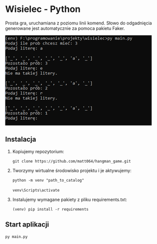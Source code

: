 # Wisielec - Python

Prosta gra, uruchamiana z poziomu linii komend. Słowo do odgadnięcia generowane jest automatycznie za pomoca pakietu Faker.

<img src='images/wisielec.PNG'>

## Instalacja

1. Kopiujemy repozytorium:
    ```
    git clone https://github.com/matt064/hangman_game.git
    ```

2. Tworzymy wirtualne środowisko projektu i je aktywujemy:
    ```
    python -m venv "path_to_catalog"

    venv\Scripts\activate
    ```

3. Instalujemy wymagane pakiety z pliku requirements.txt:
    ```
    (venv) pip install -r requirements
    ```

## Start aplikacji

``` 
py main.py 
```

